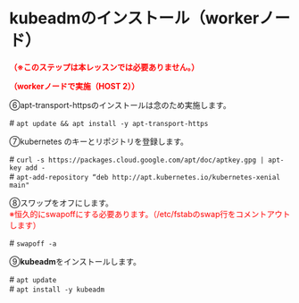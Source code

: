 # kubeadmのインストール（workerノード）  
**<span style="color: red; ">（※このステップは本レッスンでは必要ありません。）</span>**

**<span style="color: red; ">（workerノードで実施（HOST 2））</span>**  

⑥apt-transport-httpsのインストールは念のため実施します。  

\# `apt update && apt install -y apt-transport-https`  

⑦kubernetes のキーとリポジトリを登録します。  

\# `curl -s https://packages.cloud.google.com/apt/doc/aptkey.gpg | apt-key add -`  
\# `apt-add-repository “deb http://apt.kubernetes.io/kubernetes-xenial main"`  

⑧スワップをオフにします。  
<span style="color: red; ">※恒久的にswapoffにする必要あります。（/etc/fstabのswap行をコメントアウトします）</span>  

\# `swapoff -a`  

⑨**kubeadm**をインストールします。  

\# `apt update`  
\# `apt install -y kubeadm`  
